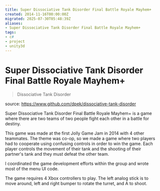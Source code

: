 ```yaml
---
title: Super Dissociative Tank Disorder Final Battle Royale Mayhem+
created: 2014-11-16T00:00:00Z
migrated: 2025-07-30T05:48:39Z
aliases:
- Super Dissociative Tank Disorder Final Battle Royale Mayhem+
tags:
- c#
- project
- unity3d
---
```


# Super Dissociative Tank Disorder Final Battle Royale Mayhem+

> Dissociative Tank Disorder

source: https://www.github.com/dpek/dissociative-tank-disorder

Super Dissociative Tank Disorder Final Battle Royale Mayhem+ is a game where there are two teams of two people fight each other in a battle for destiny.

This game was made at the first Jolly Game Jam in 2014 with 4 other teammates. The theme was co-op, so we made a game where two players had to cooperate using confusing controls in order to win the game. Each player controls the movement of their tank and the shooting of their partner's tank and they must defeat the other team.

I coordinated the game development efforts within the group and wrote most of the menu UI code.

The game requires 4 Xbox controllers to play. The left analog stick is to move around, left and right bumper to rotate the turret, and A to shoot.
